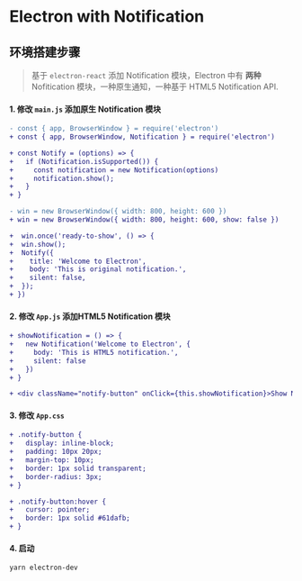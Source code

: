# Electron with Notification

## 环境搭建步骤

> 基于 `electron-react` 添加 Notification 模块，Electron 中有 **两种** Nofitication 模块，一种原生通知，一种基于 HTML5 Notification API.

#### 1. 修改 `main.js` 添加原生 Notification 模块

```diff
- const { app, BrowserWindow } = require('electron')
+ const { app, BrowserWindow, Notification } = require('electron')

+ const Notify = (options) => {
+   if (Notification.isSupported()) {
+     const notification = new Notification(options)
+     notification.show();
+   }
+ }

- win = new BrowserWindow({ width: 800, height: 600 })
+ win = new BrowserWindow({ width: 800, height: 600, show: false })

+  win.once('ready-to-show', () => {
+  win.show();
+  Notify({
+    title: 'Welcome to Electron',
+    body: 'This is original notification.',
+    silent: false,
+  });
+ })
```

#### 2. 修改 `App.js` 添加HTML5 Notification 模块

```diff
+ showNotification = () => {
+   new Notification('Welcome to Electron', {
+     body: 'This is HTML5 notification.',
+     silent: false
+   })
+ }

+ <div className="notify-button" onClick={this.showNotification}>Show Notification</div>
```

#### 3. 修改 `App.css`

```diff
+ .notify-button {
+   display: inline-block;
+   padding: 10px 20px;
+   margin-top: 10px;
+   border: 1px solid transparent;
+   border-radius: 3px;
+ }

+ .notify-button:hover {
+   cursor: pointer;
+   border: 1px solid #61dafb;
+ }
```

#### 4. 启动

```bash
yarn electron-dev
```